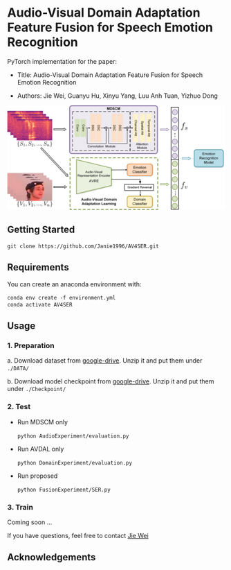 # Audio-Visual Domain Adaptation Feature Fusion for Speech Emotion Recognition

PyTorch implementation for the paper:

- Title: Audio-Visual Domain Adaptation Feature Fusion for Speech Emotion Recognition

- Authors: Jie Wei, Guanyu  Hu, Xinyu  Yang, Luu Anh Tuan, Yizhuo  Dong

![img1](img1.jpg)



## Getting Started

```git
git clone https://github.com/Janie1996/AV4SER.git
```

## Requirements

You can create an anaconda environment with:

```
conda env create -f environment.yml
conda activate AV4SER
```

## Usage

### 1. Preparation

a. Download dataset from [google-drive](https://drive.google.com/file/d/1i5-tr_ZD4WgiGa4ossSo3vP6k8pwIVFp/view?usp=sharing). Unzip it and put them under `./DATA/`

b. Download model checkpoint from [google-drive](https://drive.google.com/file/d/1JBD8QceajR2xOpyx7wHxIToq-BLUV-lZ/view?usp=sharing). Unzip it and put them under `./Checkpoint/`

### 2. Test

- Run MDSCM only

  `python AudioExperiment/evaluation.py`

- Run AVDAL only

  `python DomainExperiment/evaluation.py`

- Run proposed

  `python FusionExperiment/SER.py`

### 3. Train

Coming soon ...





If you have questions, feel free to contact [Jie Wei](weijie_xjtu@stu.xjtu.edu.cn)

## Acknowledgements

